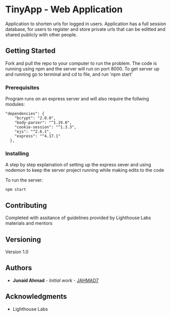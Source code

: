# TinyApp - Web Application

Application to shorten urls for logged in users. Application has a full session database, for users to register and store private urls that can be editted and shared publicly with other people.

## Getting Started

Fork and pull the repo to your computer to run the problem. The code is running using npm and the server will run on port 8000. To get server up and running go to terminal and cd to file, and run 'npm start'

### Prerequisites

Program runs on an express server and will also require the follwing modules: 

```
"dependencies": {
    "bcrypt": "2.0.0",
    "body-parser": "^1.19.0",
    "cookie-session": "^1.3.3",
    "ejs": "^2.6.1",
    "express": "^4.17.1"
  },
```

### Installing

A step by step explaination of setting up the express sever and using nodemon to keep the server project running while making edits to the code 

To run the server: 

```
npm start 
```

## Contributing

Completed with assitance of guidelines provided by Lighthouse Labs materials and mentors 

## Versioning

Version 1.0 

## Authors

* **Junaid Ahmad** - *Initial work* - [JAHMAD7](https://github.com/jahmad7)

## Acknowledgments

* Lighthouse Labs
